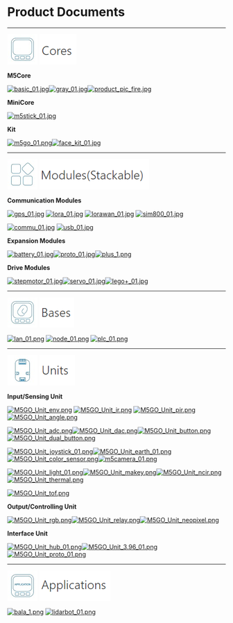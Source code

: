 # Product Documents

***

<img src='assets/img/product_pics/1.jpg'> <img src='assets/img/product_pics/cores.png'>

**M5Core**

[![basic_01.jpg](https://i.loli.net/2018/12/13/5c121478df534.jpg)](en/product_documents/m5stack-core/m5core_basic)[![gray_01.jpg](https://i.loli.net/2018/12/13/5c1214ef29949.jpg)](en/product_documents/m5stack-core/m5core_gray)[![product_pic_fire.jpg](https://i.loli.net/2018/12/13/5c121562a65be.jpg)](en/product_documents/m5stack-core/m5core_fire)

**MiniCore**

[![m5stick_01.jpg](https://i.loli.net/2018/12/13/5c12158935965.jpg)](en/product_documents/m5stack-core/minicore_stick)

<!-- [M5Stick]() -->

**Kit**

[![m5go_01.png](https://i.loli.net/2018/12/13/5c12159c9c2aa.png)](en/product_documents/m5stack-core/m5go_iot_starter_kit)[![face_kit_01.jpg](https://i.loli.net/2018/12/13/5c1215b26d803.jpg)](en/product_documents/m5stack-core/face_kit)

<!-- |[M5GO Starter Kit]()|[FACES Kit]()| -->

***

<img src='assets/img/product_pics/2.jpg'> <img src='assets/img/product_pics/module.png'>

**Communication Modules**

[![gps_01.jpg](https://i.loli.net/2018/12/13/5c12160039059.jpg)](en/product_documents/modules/module_gps) [![lora_01.jpg](https://i.loli.net/2018/12/13/5c12161755792.jpg)](en/product_documents/modules/module_lora) [![lorawan_01.jpg](https://i.loli.net/2018/12/13/5c1216c437a6c.jpg)](en/product_documents/modules/module_lora) [![sim800_01.jpg](https://i.loli.net/2018/12/13/5c12165b1bc66.jpg)](en/product_documents/modules/module_sim800)

[![commu_01.jpg](https://i.loli.net/2018/12/13/5c121675145ca.jpg)](en/product_documents/modules/module_commu) [![usb_01.jpg](https://i.loli.net/2018/12/13/5c1216928954a.jpg)](en/product_documents/modules/module_usb)

<!-- |[GPS]()|[LORA]()|[SIM800/GPRS/GSM]()|[COMMU]()| -->

**Expansion Modules**

[![battery_01.jpg](https://i.loli.net/2018/12/13/5c121754d1485.jpg)](en/product_documents/modules/module_battery)[![proto_01.jpg](https://i.loli.net/2018/12/13/5c12175690f25.jpg)](en/product_documents/modules/module_proto)[![plus_1.png](https://i.loli.net/2018/12/13/5c121789cd9f9.png)](en/product_documents/modules/module_plus)

<!-- |[BATTERY]()|[PROTO]()| -->

**Drive Modules**

[![stepmotor_01.jpg](https://i.loli.net/2018/12/13/5c1217aa25a91.jpg)](en/product_documents/modules/module_stepmotor)[![servo_01.jpg](https://i.loli.net/2018/12/13/5c1217abb1cd9.jpg)](en/product_documents/modules/module_servo)[![lego+_01.jpg](https://i.loli.net/2018/12/13/5c1217c0e98b7.jpg)](en/product_documents/modules/module_lego+)

<!-- |[STEPMOTOR]()|[SERVO]()| -->

***

<img src='assets/img/product_pics/5.jpg'> <img src='assets/img/product_pics/bases.png'>

[![lan_01.png](https://i.loli.net/2018/12/13/5c1223ee16411.png)](en/product_documents/bases/lan_base) [![node_01.png](https://i.loli.net/2018/12/13/5c1223fd8d2cb.png)](en/product_documents/bases/node_base) [![plc_01.png](https://i.loli.net/2018/12/13/5c122411a87d1.png)](en/product_documents/bases/plc_base)

***

<img src='assets/img/product_pics/3.jpg'> <img src='assets/img/product_pics/unit.png'>

**Input/Sensing Unit**

[![M5GO_Unit_env.png](https://i.loli.net/2018/12/13/5c12229aed8e7.png)](en/product_documents/units/unit_env) [![M5GO_Unit_ir.png](https://i.loli.net/2018/12/13/5c1222c75a47c.png)](en/product_documents/units/unit_ir) [![M5GO_Unit_pir.png](https://i.loli.net/2018/12/13/5c1222b138916.png)](en/product_documents/units/unit_pir) [![M5GO_Unit_angle.png](https://i.loli.net/2018/12/13/5c1219eb78c21.png)](en/product_documents/units/unit_angle)

[![M5GO_Unit_adc.png](https://i.loli.net/2018/12/13/5c12192a6110d.png)](en/product_documents/units/unit_adc)[![M5GO_Unit_dac.png](https://i.loli.net/2018/12/13/5c1219d495a9a.png)](en/product_documents/units/unit_dac)[![M5GO_Unit_button.png](https://i.loli.net/2018/12/13/5c121a068c209.png)](en/product_documents/units/unit_button)[![M5GO_Unit_dual_button.png](https://i.loli.net/2018/12/13/5c121a1adfedb.png)](en/product_documents/units/unit_dual_button)

[![M5GO_Unit_joystick_01.png](https://i.loli.net/2018/12/13/5c121a8c96259.png)](en/product_documents/units/unit_color_joystick)[![M5GO_Unit_earth_01.png](https://i.loli.net/2018/12/13/5c121a6619dd1.png)](en/product_documents/units/unit_earth)[![M5GO_Unit_color_sensor.png](https://i.loli.net/2018/12/13/5c121a2debd7c.png)](en/product_documents/units/unit_color_sensor)[![m5camera_01.png](https://i.loli.net/2018/12/13/5c1218b4d4a50.png)](en/product_documents/units/unit_m5camera)

[![M5GO_Unit_light_01.png](https://i.loli.net/2018/12/13/5c121db73426d.png)](en/product_documents/units/unit_light)[![M5GO_Unit_makey.png](https://i.loli.net/2018/12/13/5c121dd514166.png)](en/product_documents/units/unit_makey)[![M5GO_Unit_ncir.png](https://i.loli.net/2018/12/13/5c121df24f746.png)](en/product_documents/units/unit_ncir)[![M5GO_Unit_thermal.png](https://i.loli.net/2018/12/13/5c121e38b72c9.png)](en/product_documents/units/unit_thermal)

[![M5GO_Unit_tof.png](https://i.loli.net/2018/12/13/5c121e5cd47e1.png)](en/product_documents/units/unit_tof)
<!-- |[ADC]()|[数字模拟转换Unit]()|[单按键]()|[双按键]()| -->

**Output/Controlling Unit**

[![M5GO_Unit_rgb.png](https://i.loli.net/2018/12/13/5c121f5c98542.png)](en/product_documents/units/unit_rgb)[![M5GO_Unit_relay.png](https://i.loli.net/2018/12/13/5c121f6e9a185.png)](en/product_documents/units/unit_relay)[![M5GO_Unit_neopixel.png](https://i.loli.net/2018/12/13/5c121f8457fcb.png)](en/product_documents/units/unit_neopixel)

**Interface Unit**

[![M5GO_Unit_hub_01.png](https://i.loli.net/2018/12/13/5c121f970bb1f.png)](en/product_documents/units/unit_hub)[![M5GO_Unit_3.96_01.png](https://i.loli.net/2018/12/13/5c121fac3607e.png)](en/product_documents/units/unit_396port)
[![M5GO_Unit_proto_01.png](https://i.loli.net/2018/12/13/5c121e125b2fe.png)](en/product_documents/units/unit_proto)

***

<img src='assets/img/product_pics/4.jpg'> <img src='assets/img/product_pics/application.png'>

[![bala_1.png](https://i.loli.net/2018/12/13/5c1224ba208bc.png)](en/product_documents/applications/application_bala) [![lidarbot_01.png](https://i.loli.net/2018/12/13/5c1224dbe9609.png)](en/product_documents/applications/application_lidarbot)

<!-- GitHub Buttons -->
<script async defer src="https://buttons.github.io/buttons.js"></script>